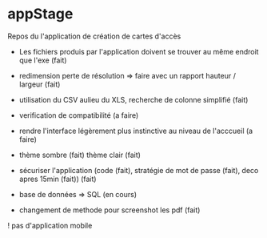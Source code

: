# appStage 

Repos du l'application de création de cartes d'accès   

- Les fichiers produis par l'application doivent se trouver au même endroit que l'exe (fait)

- redimension perte de résolution => faire avec un rapport hauteur / largeur (fait)

- utilisation du CSV aulieu du XLS, recherche de colonne simplifié (fait)

- verification de compatibilité (a faire) 

- rendre l'interface légèrement plus instinctive au niveau de l'acccueil (a faire)

- thème sombre (fait) thème clair (fait)

- sécuriser l'application (code (fait), stratégie de mot de passe (fait), deco apres 15min (fait)) (fait)

- base de données => SQL (en cours)

- changement de methode pour screenshot les pdf (fait)

! pas d'application mobile
